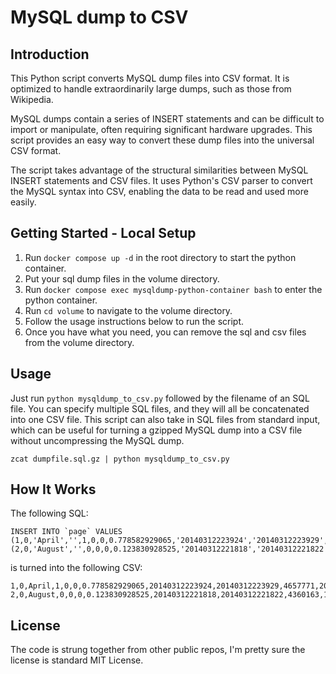 # MySQL dump to CSV
## Introduction
This Python script converts MySQL dump files into CSV format. It is optimized to handle extraordinarily large dumps, such as those from Wikipedia.

MySQL dumps contain a series of INSERT statements and can be difficult to import or manipulate, often requiring significant hardware upgrades. This script provides an easy way to convert these dump files into the universal CSV format.

The script takes advantage of the structural similarities between MySQL INSERT statements and CSV files. It uses Python's CSV parser to convert the MySQL syntax into CSV, enabling the data to be read and used more easily.

## Getting Started - Local Setup
1. Run `docker compose up -d` in the root directory to start the python container.
2. Put your sql dump files in the volume directory.
3. Run `docker compose exec mysqldump-python-container bash` to enter the python container.
4. Run `cd volume` to navigate to the volume directory.
5. Follow the usage instructions below to run the script.
6. Once you have what you need, you can remove the sql and csv files from the volume directory.

## Usage
Just run `python mysqldump_to_csv.py` followed by the filename of an SQL file. You can specify multiple SQL files, and they will all be concatenated into one CSV file. This script can also take in SQL files from standard input, which can be useful for turning a gzipped MySQL dump into a CSV file without uncompressing the MySQL dump.

`zcat dumpfile.sql.gz | python mysqldump_to_csv.py`

## How It Works
The following SQL:

    INSERT INTO `page` VALUES (1,0,'April','',1,0,0,0.778582929065,'20140312223924','20140312223929',4657771,20236,0),
    (2,0,'August','',0,0,0,0.123830928525,'20140312221818','20140312221822',4360163,11466,0);

is turned into the following CSV:

    1,0,April,1,0,0,0.778582929065,20140312223924,20140312223929,4657771,20236,0
    2,0,August,0,0,0,0.123830928525,20140312221818,20140312221822,4360163,11466,0

## License
The code is strung together from other public repos, I'm pretty sure the license is standard MIT License.
